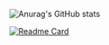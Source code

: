 ![Anurag's GitHub stats](https://github-readme-stats.vercel.app/api?username=asahelcohen&show_icons=true&theme=radical)

[![Readme Card](https://github-readme-stats.vercel.app/api/pin/?username=asahelcohen&repo=github-readme-stats)](https://github.com/anuraghazra/github-readme-stats)
